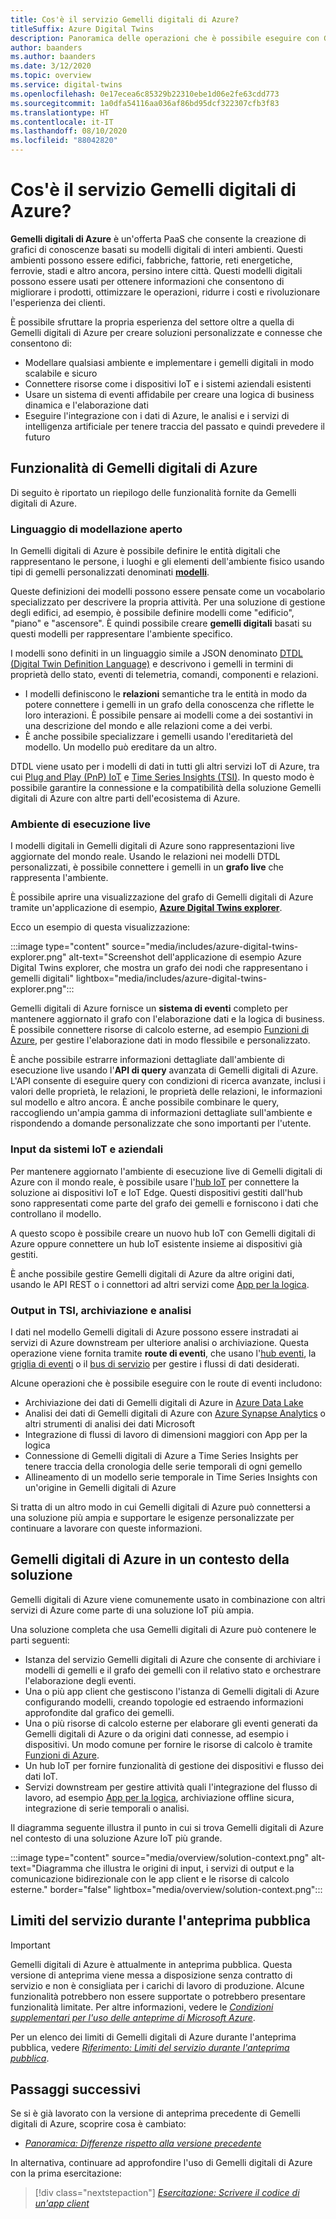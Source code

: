 ```yaml
---
title: Cos'è il servizio Gemelli digitali di Azure?
titleSuffix: Azure Digital Twins
description: Panoramica delle operazioni che è possibile eseguire con Gemelli digitali di Azure.
author: baanders
ms.author: baanders
ms.date: 3/12/2020
ms.topic: overview
ms.service: digital-twins
ms.openlocfilehash: 0e17ecea6c85329b22310ebe1d06e2fe63cdd773
ms.sourcegitcommit: 1a0dfa54116aa036af86bd95dcf322307cfb3f83
ms.translationtype: HT
ms.contentlocale: it-IT
ms.lasthandoff: 08/10/2020
ms.locfileid: "88042820"
---
```

# <a name="what-is-azure-digital-twins"></a>Cos'è il servizio Gemelli digitali di Azure?

**Gemelli digitali di Azure** è un'offerta PaaS che consente la creazione di grafici di conoscenze basati su modelli digitali di interi ambienti. Questi ambienti possono essere edifici, fabbriche, fattorie, reti energetiche, ferrovie, stadi e altro ancora, persino intere città. Questi modelli digitali possono essere usati per ottenere informazioni che consentono di migliorare i prodotti, ottimizzare le operazioni, ridurre i costi e rivoluzionare l'esperienza dei clienti.

È possibile sfruttare la propria esperienza del settore oltre a quella di Gemelli digitali di Azure per creare soluzioni personalizzate e connesse che consentono di:
* Modellare qualsiasi ambiente e implementare i gemelli digitali in modo scalabile e sicuro
* Connettere risorse come i dispositivi IoT e i sistemi aziendali esistenti
* Usare un sistema di eventi affidabile per creare una logica di business dinamica e l'elaborazione dati
* Eseguire l'integrazione con i dati di Azure, le analisi e i servizi di intelligenza artificiale per tenere traccia del passato e quindi prevedere il futuro

## <a name="azure-digital-twins-capabilities"></a>Funzionalità di Gemelli digitali di Azure

Di seguito è riportato un riepilogo delle funzionalità fornite da Gemelli digitali di Azure.

### <a name="open-modeling-language"></a>Linguaggio di modellazione aperto

In Gemelli digitali di Azure è possibile definire le entità digitali che rappresentano le persone, i luoghi e gli elementi dell'ambiente fisico usando tipi di gemelli personalizzati denominati [**modelli**](concepts-models.md). 

Queste definizioni dei modelli possono essere pensate come un vocabolario specializzato per descrivere la propria attività. Per una soluzione di gestione degli edifici, ad esempio, è possibile definire modelli come "edificio", "piano" e "ascensore". È quindi possibile creare **gemelli digitali** basati su questi modelli per rappresentare l'ambiente specifico.

I modelli sono definiti in un linguaggio simile a JSON denominato [DTDL (Digital Twin Definition Language)](https://github.com/Azure/opendigitaltwins-dtdl/blob/master/DTDL/v2/dtdlv2.md) e descrivono i gemelli in termini di proprietà dello stato, eventi di telemetria, comandi, componenti e relazioni.
* I modelli definiscono le **relazioni** semantiche tra le entità in modo da potere connettere i gemelli in un grafo della conoscenza che riflette le loro interazioni. È possibile pensare ai modelli come a dei sostantivi in una descrizione del mondo e alle relazioni come a dei verbi.
* È anche possibile specializzare i gemelli usando l'ereditarietà del modello. Un modello può ereditare da un altro.

DTDL viene usato per i modelli di dati in tutti gli altri servizi IoT di Azure, tra cui [Plug and Play (PnP) IoT](../iot-pnp/overview-iot-plug-and-play.md) e [Time Series Insights (TSI)](../time-series-insights/time-series-insights-update-overview.md). In questo modo è possibile garantire la connessione e la compatibilità della soluzione Gemelli digitali di Azure con altre parti dell'ecosistema di Azure.

### <a name="live-execution-environment"></a>Ambiente di esecuzione live

I modelli digitali in Gemelli digitali di Azure sono rappresentazioni live aggiornate del mondo reale. Usando le relazioni nei modelli DTDL personalizzati, è possibile connettere i gemelli in un **grafo live** che rappresenta l'ambiente.

È possibile aprire una visualizzazione del grafo di Gemelli digitali di Azure tramite un'applicazione di esempio, [**Azure Digital Twins explorer**](https://docs.microsoft.com/samples/azure-samples/digital-twins-explorer/digital-twins-explorer/).

Ecco un esempio di questa visualizzazione:

:::image type="content" source="media/includes/azure-digital-twins-explorer.png" alt-text="Screenshot dell'applicazione di esempio Azure Digital Twins explorer, che mostra un grafo dei nodi che rappresentano i gemelli digitali" lightbox="media/includes/azure-digital-twins-explorer.png":::

Gemelli digitali di Azure fornisce un **sistema di eventi** completo per mantenere aggiornato il grafo con l'elaborazione dati e la logica di business. È possibile connettere risorse di calcolo esterne, ad esempio [Funzioni di Azure](../azure-functions/functions-overview.md), per gestire l'elaborazione dati in modo flessibile e personalizzato.

È anche possibile estrarre informazioni dettagliate dall'ambiente di esecuzione live usando l'**API di query** avanzata di Gemelli digitali di Azure. L'API consente di eseguire query con condizioni di ricerca avanzate, inclusi i valori delle proprietà, le relazioni, le proprietà delle relazioni, le informazioni sul modello e altro ancora. È anche possibile combinare le query, raccogliendo un'ampia gamma di informazioni dettagliate sull'ambiente e rispondendo a domande personalizzate che sono importanti per l'utente.

### <a name="input-from-iot-and-business-systems"></a>Input da sistemi IoT e aziendali

Per mantenere aggiornato l'ambiente di esecuzione live di Gemelli digitali di Azure con il mondo reale, è possibile usare l'[hub IoT](../iot-hub/about-iot-hub.md) per connettere la soluzione ai dispositivi IoT e IoT Edge. Questi dispositivi gestiti dall'hub sono rappresentati come parte del grafo dei gemelli e forniscono i dati che controllano il modello.

A questo scopo è possibile creare un nuovo hub IoT con Gemelli digitali di Azure oppure connettere un hub IoT esistente insieme ai dispositivi già gestiti.

È anche possibile gestire Gemelli digitali di Azure da altre origini dati, usando le API REST o i connettori ad altri servizi come [App per la logica](../logic-apps/logic-apps-overview.md).

### <a name="output-to-tsi-storage-and-analytics"></a>Output in TSI, archiviazione e analisi

I dati nel modello Gemelli digitali di Azure possono essere instradati ai servizi di Azure downstream per ulteriore analisi o archiviazione. Questa operazione viene fornita tramite **route di eventi**, che usano l'[hub eventi](../event-hubs/event-hubs-about.md), la [griglia di eventi](../event-grid/overview.md) o il [bus di servizio](../service-bus-messaging/service-bus-messaging-overview.md) per gestire i flussi di dati desiderati.

Alcune operazioni che è possibile eseguire con le route di eventi includono:
* Archiviazione dei dati di Gemelli digitali di Azure in [Azure Data Lake](../storage/blobs/data-lake-storage-introduction.md)
* Analisi dei dati di Gemelli digitali di Azure con [Azure Synapse Analytics](../synapse-analytics/sql-data-warehouse/sql-data-warehouse-overview-what-is.md) o altri strumenti di analisi dei dati Microsoft
* Integrazione di flussi di lavoro di dimensioni maggiori con App per la logica
* Connessione di Gemelli digitali di Azure a Time Series Insights per tenere traccia della cronologia delle serie temporali di ogni gemello
* Allineamento di un modello serie temporale in Time Series Insights con un'origine in Gemelli digitali di Azure

Si tratta di un altro modo in cui Gemelli digitali di Azure può connettersi a una soluzione più ampia e supportare le esigenze personalizzate per continuare a lavorare con queste informazioni.

## <a name="azure-digital-twins-in-a-solution-context"></a>Gemelli digitali di Azure in un contesto della soluzione

Gemelli digitali di Azure viene comunemente usato in combinazione con altri servizi di Azure come parte di una soluzione IoT più ampia. 

Una soluzione completa che usa Gemelli digitali di Azure può contenere le parti seguenti:
* Istanza del servizio Gemelli digitali di Azure che consente di archiviare i modelli di gemelli e il grafo dei gemelli con il relativo stato e orchestrare l'elaborazione degli eventi.
* Una o più app client che gestiscono l'istanza di Gemelli digitali di Azure configurando modelli, creando topologie ed estraendo informazioni approfondite dal grafico dei gemelli.
* Una o più risorse di calcolo esterne per elaborare gli eventi generati da Gemelli digitali di Azure o da origini dati connesse, ad esempio i dispositivi. Un modo comune per fornire le risorse di calcolo è tramite [Funzioni di Azure](../azure-functions/functions-overview.md).
* Un hub IoT per fornire funzionalità di gestione dei dispositivi e flusso dei dati IoT.
* Servizi downstream per gestire attività quali l'integrazione del flusso di lavoro, ad esempio [App per la logica](../logic-apps/logic-apps-overview.md), archiviazione offline sicura, integrazione di serie temporali o analisi. 

Il diagramma seguente illustra il punto in cui si trova Gemelli digitali di Azure nel contesto di una soluzione Azure IoT più grande.

:::image type="content" source="media/overview/solution-context.png" alt-text="Diagramma che illustra le origini di input, i servizi di output e la comunicazione bidirezionale con le app client e le risorse di calcolo esterne." border="false" lightbox="media/overview/solution-context.png":::

## <a name="service-limits-in-public-preview"></a>Limiti del servizio durante l'anteprima pubblica

> [!IMPORTANT]
> Gemelli digitali di Azure è attualmente in anteprima pubblica.
> Questa versione di anteprima viene messa a disposizione senza contratto di servizio e non è consigliata per i carichi di lavoro di produzione. Alcune funzionalità potrebbero non essere supportate o potrebbero presentare funzionalità limitate. Per altre informazioni, vedere le [*Condizioni supplementari per l'uso delle anteprime di Microsoft Azure*](https://azure.microsoft.com/support/legal/preview-supplemental-terms/).

Per un elenco dei limiti di Gemelli digitali di Azure durante l'anteprima pubblica, vedere [*Riferimento: Limiti del servizio durante l'anteprima pubblica*](reference-service-limits.md).

## <a name="next-steps"></a>Passaggi successivi

Se si è già lavorato con la versione di anteprima precedente di Gemelli digitali di Azure, scoprire cosa è cambiato:
* [*Panoramica: Differenze rispetto alla versione precedente*](overview-differences.md)

In alternativa, continuare ad approfondire l'uso di Gemelli digitali di Azure con la prima esercitazione:

> [!div class="nextstepaction"]
> [*Esercitazione: Scrivere il codice di un'app client*](tutorial-code.md)
